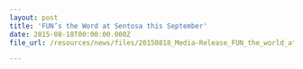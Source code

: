 ```yaml
---
layout: post
title: 'FUN’s the Word at Sentosa this September'
date: 2015-08-18T00:00:00.000Z
file_url: /resources/news/files/20150818_Media-Release_FUN_the_world_at_Sentosa_this_September.pdf

---
```

